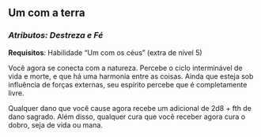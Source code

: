 ## Um com a terra

### _Atributos: Destreza e Fé_

**Requisitos**: Habilidade “Um com os céus” (extra de nível 5)

Você agora se conecta com a natureza. Percebe o ciclo interminável de vida e morte, e que há uma harmonia entre as coisas. Ainda que esteja sob influência de forças externas, seu espírito percebe que é completamente livre.

Qualquer dano que você cause agora recebe um adicional de 2d8 + fth de dano sagrado. Além disso, qualquer cura que você receber agora cura o dobro, seja de vida ou mana.